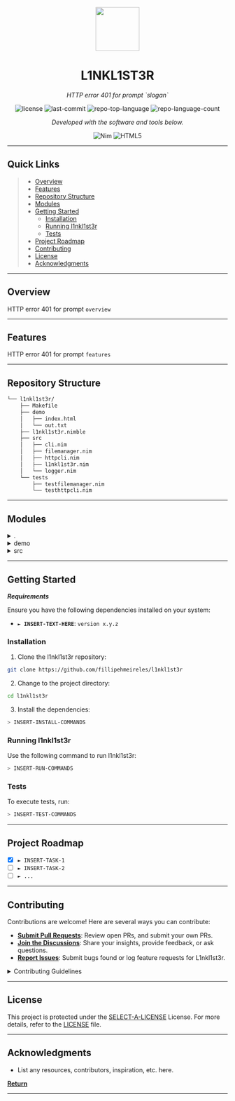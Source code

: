 <p align="center">
  <img src="https://cdn-icons-png.flaticon.com/512/6295/6295417.png" width="100" />
</p>
<p align="center">
    <h1 align="center">L1NKL1ST3R</h1>
</p>
<p align="center">
    <em>HTTP error 401 for prompt `slogan`</em>
</p>
<p align="center">
	<img src="https://img.shields.io/github/license/fillipehmeireles/l1nkl1st3r?style=flat&color=0080ff" alt="license">
	<img src="https://img.shields.io/github/last-commit/fillipehmeireles/l1nkl1st3r?style=flat&logo=git&logoColor=white&color=0080ff" alt="last-commit">
	<img src="https://img.shields.io/github/languages/top/fillipehmeireles/l1nkl1st3r?style=flat&color=0080ff" alt="repo-top-language">
	<img src="https://img.shields.io/github/languages/count/fillipehmeireles/l1nkl1st3r?style=flat&color=0080ff" alt="repo-language-count">
<p>
<p align="center">
		<em>Developed with the software and tools below.</em>
</p>
<p align="center">
	<img src="https://img.shields.io/badge/Nim-FFE953.svg?style=flat&logo=Nim&logoColor=black" alt="Nim">
	<img src="https://img.shields.io/badge/HTML5-E34F26.svg?style=flat&logo=HTML5&logoColor=white" alt="HTML5">
</p>
<hr>

## Quick Links

> - [ Overview](#-overview)
> - [ Features](#-features)
> - [ Repository Structure](#-repository-structure)
> - [ Modules](#-modules)
> - [ Getting Started](#-getting-started)
>   - [ Installation](#-installation)
>   - [ Running l1nkl1st3r](#-running-l1nkl1st3r)
>   - [ Tests](#-tests)
> - [ Project Roadmap](#-project-roadmap)
> - [ Contributing](#-contributing)
> - [ License](#-license)
> - [ Acknowledgments](#-acknowledgments)

---

## Overview

HTTP error 401 for prompt `overview`

---

## Features

HTTP error 401 for prompt `features`

---

## Repository Structure

```sh
└── l1nkl1st3r/
    ├── Makefile
    ├── demo
    │   ├── index.html
    │   └── out.txt
    ├── l1nkl1st3r.nimble
    ├── src
    │   ├── cli.nim
    │   ├── filemanager.nim
    │   ├── httpcli.nim
    │   ├── l1nkl1st3r.nim
    │   └── logger.nim
    └── tests
        ├── testfilemanager.nim
        └── testhttpcli.nim
```

---

## Modules

<details closed><summary>.</summary>

| File                                                                                              | Summary                                       |
| ------------------------------------------------------------------------------------------------- | --------------------------------------------- |
| [l1nkl1st3r.nimble](https://github.com/fillipehmeireles/l1nkl1st3r/blob/master/l1nkl1st3r.nimble) | HTTP error 401 for prompt `l1nkl1st3r.nimble` |
| [Makefile](https://github.com/fillipehmeireles/l1nkl1st3r/blob/master/Makefile)                   | HTTP error 401 for prompt `Makefile`          |

</details>

<details closed><summary>demo</summary>

| File                                                                                     | Summary                                     |
| ---------------------------------------------------------------------------------------- | ------------------------------------------- |
| [out.txt](https://github.com/fillipehmeireles/l1nkl1st3r/blob/master/demo/out.txt)       | HTTP error 401 for prompt `demo/out.txt`    |
| [index.html](https://github.com/fillipehmeireles/l1nkl1st3r/blob/master/demo/index.html) | HTTP error 401 for prompt `demo/index.html` |

</details>

<details closed><summary>src</summary>

| File                                                                                              | Summary                                         |
| ------------------------------------------------------------------------------------------------- | ----------------------------------------------- |
| [httpcli.nim](https://github.com/fillipehmeireles/l1nkl1st3r/blob/master/src/httpcli.nim)         | HTTP error 401 for prompt `src/httpcli.nim`     |
| [l1nkl1st3r.nim](https://github.com/fillipehmeireles/l1nkl1st3r/blob/master/src/l1nkl1st3r.nim)   | HTTP error 401 for prompt `src/l1nkl1st3r.nim`  |
| [logger.nim](https://github.com/fillipehmeireles/l1nkl1st3r/blob/master/src/logger.nim)           | HTTP error 401 for prompt `src/logger.nim`      |
| [filemanager.nim](https://github.com/fillipehmeireles/l1nkl1st3r/blob/master/src/filemanager.nim) | HTTP error 401 for prompt `src/filemanager.nim` |
| [cli.nim](https://github.com/fillipehmeireles/l1nkl1st3r/blob/master/src/cli.nim)                 | HTTP error 401 for prompt `src/cli.nim`         |

</details>

---

## Getting Started

**_Requirements_**

Ensure you have the following dependencies installed on your system:

- **<code>► INSERT-TEXT-HERE</code>**: `version x.y.z`

### Installation

1. Clone the l1nkl1st3r repository:

```sh
git clone https://github.com/fillipehmeireles/l1nkl1st3r
```

2. Change to the project directory:

```sh
cd l1nkl1st3r
```

3. Install the dependencies:

```sh
> INSERT-INSTALL-COMMANDS
```

### Running l1nkl1st3r

Use the following command to run l1nkl1st3r:

```sh
> INSERT-RUN-COMMANDS
```

### Tests

To execute tests, run:

```sh
> INSERT-TEST-COMMANDS
```

---

## Project Roadmap

- [x] `► INSERT-TASK-1`
- [ ] `► INSERT-TASK-2`
- [ ] `► ...`

---

## Contributing

Contributions are welcome! Here are several ways you can contribute:

- **[Submit Pull Requests](https://github.com/fillipehmeireles/l1nkl1st3r/blob/main/CONTRIBUTING.md)**: Review open PRs, and submit your own PRs.
- **[Join the Discussions](https://github.com/fillipehmeireles/l1nkl1st3r/discussions)**: Share your insights, provide feedback, or ask questions.
- **[Report Issues](https://github.com/fillipehmeireles/l1nkl1st3r/issues)**: Submit bugs found or log feature requests for L1nkl1st3r.

<details closed>
    <summary>Contributing Guidelines</summary>

1. **Fork the Repository**: Start by forking the project repository to your GitHub account.
2. **Clone Locally**: Clone the forked repository to your local machine using a Git client.
   ```sh
   git clone https://github.com/fillipehmeireles/l1nkl1st3r
   ```
3. **Create a New Branch**: Always work on a new branch, giving it a descriptive name.
   ```sh
   git checkout -b new-feature-x
   ```
4. **Make Your Changes**: Develop and test your changes locally.
5. **Commit Your Changes**: Commit with a clear message describing your updates.
   ```sh
   git commit -m 'Implemented new feature x.'
   ```
6. **Push to GitHub**: Push the changes to your forked repository.
   ```sh
   git push origin new-feature-x
   ```
7. **Submit a Pull Request**: Create a PR against the original project repository. Clearly describe the changes and their motivations.

Once your PR is reviewed and approved, it will be merged into the main branch.

</details>

---

## License

This project is protected under the [SELECT-A-LICENSE](https://choosealicense.com/licenses) License. For more details, refer to the [LICENSE](https://choosealicense.com/licenses/) file.

---

## Acknowledgments

- List any resources, contributors, inspiration, etc. here.

[**Return**](#-quick-links)

---
